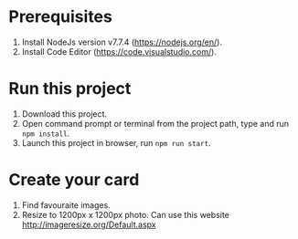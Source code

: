 # Prerequisites
1. Install NodeJs version v7.7.4 (https://nodejs.org/en/).
2. Install Code Editor (https://code.visualstudio.com/).

# Run this project
1. Download this project.
2. Open command prompt or terminal from the project path, type and run `npm install`.
3. Launch this project in browser, run `npm run start`.

# Create your card
1. Find favouraite images.
2. Resize to 1200px x 1200px photo. Can use this website http://imageresize.org/Default.aspx
